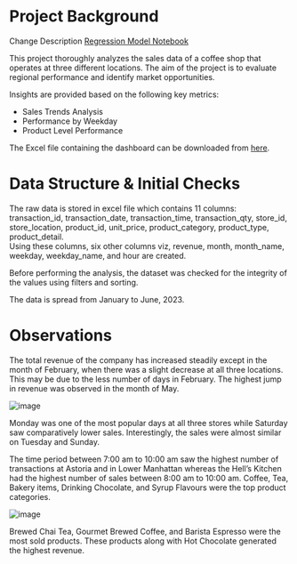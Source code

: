 <h1>Project Background</h1>

Change Description
<a href="https://nbviewer.org/github/mzsprojects/DataAnalyticsProjects/blob/main/Automatidata%20NYC%20TLC/Jupyter%20Notebooks/Linear%20Regression.ipynb">Regression Model Notebook</a>

This project thoroughly analyzes the sales data of a coffee shop that operates at three different locations.
The aim of the project is to evaluate regional performance and identify market opportunities.

Insights are provided based on the following key metrics:
- Sales Trends Analysis
- Performance by Weekday 
- Product Level Performance

The Excel file containing the dashboard can be downloaded from <a href="https://github.com/mzsprojects/DataAnalyticsProjects/blob/main/CoffeeShopSales/Sales%20Analysis%20for%20Coffee%20Shop.xlsx">here</a>.

<h1>Data Structure & Initial Checks</h1>

The raw data is stored in excel file which contains 11 columns: transaction_id, transaction_date, transaction_time, transaction_qty, store_id, store_location, product_id, unit_price, product_category, product_type, product_detail. <br>
Using these columns, six other columns viz, revenue, month, month_name, weekday, weekday_name, and hour are created.

Before performing the analysis, the dataset was checked for the integrity of the values using filters and sorting.

The data is spread from January to June, 2023.

<h1>Observations</h1>

The total revenue of the company has increased steadily except in the month of February, when there was a slight decrease at all three locations. This may be due to the less number of days in February.
The highest jump in revenue was observed in the month of May. 

![image](https://github.com/user-attachments/assets/33d88475-1c51-4067-b6cd-79989da043d7)

Monday was one of the most popular days at all three stores while Saturday saw comparatively lower sales.
Interestingly, the sales were almost similar on Tuesday and Sunday.

The time period between 7:00 am to 10:00 am saw the highest number of transactions at Astoria and in Lower Manhattan whereas the Hell’s Kitchen had the highest number of sales between 8:00 am to 10:00 am. 
Coffee, Tea, Bakery items, Drinking Chocolate, and Syrup Flavours were the top product categories.

![image](https://github.com/user-attachments/assets/605aa063-01ec-42d4-be69-859d67955f1e)

Brewed Chai Tea, Gourmet Brewed Coffee, and Barista Espresso were the most sold products.
These products along with Hot Chocolate generated the highest revenue.

<!---
<p><b>Data Source:</b> <a href="https://data.cityofnewyork.us/Transportation/2017-Yellow-Taxi-Trip-Data/biws-g3hs/about_data">NYC Open Data</a></p>
--->
